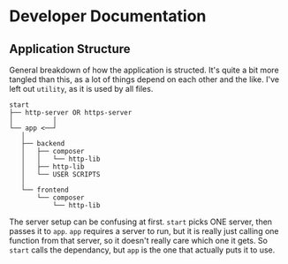 # Developer Documentation


## Application Structure

General breakdown of how the application is structed. It's quite a bit more tangled than this, as a lot of things depend on each other and the like. I've left out `utility`, as it is used by all files.

```
start
├── http-server OR https-server
│          │
└── app <──┘
   │
   ├── backend
   │   ├── composer
   │   │   └── http-lib
   │   ├── http-lib
   │   └── USER SCRIPTS
   │
   └── frontend
       └── composer
           └── http-lib
```

The server setup can be confusing at first. `start` picks ONE server, then passes it to `app`. `app` requires a server to run, but it is really just calling one function from that server, so it doesn't really care which one it gets. So `start` calls the dependancy, but `app` is the one that actually puts it to use.